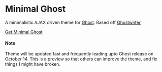 # Minimal Ghost

A minimalistic AJAX driven theme for [Ghost](http://github.com/tryghost/ghost/). Based off [Ghostwriter](http://roryg.github.io/ghostwriter)

[Get Minimal Ghost](https://github.com/sumeshpremraj/minimal-ghost/archive/master.zip)

#### Note
Theme will be updated fast and frequently leading upto Ghost release on October 14. This is a preview so that others can improve the theme, and fix things I might have broken.